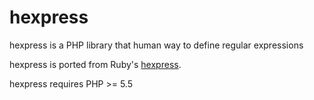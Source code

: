 # hexpress
hexpress is a PHP library that human way to define regular expressions

hexpress is ported from Ruby's [hexpress](https://github.com/krainboltgreene/hexpress).

hexpress requires PHP >= 5.5
